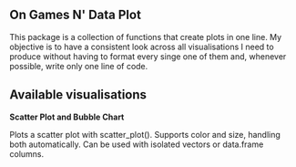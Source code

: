 ## On Games N' Data Plot

This package is a collection of functions that create plots in one line. My objective is to have a consistent look across all visualisations I need to produce without having to format every singe one of them and, whenever possible, write only one line of code.

## Available visualisations

__Scatter Plot and Bubble Chart__

Plots a scatter plot with scatter_plot(). Supports color and size, handling both automatically. Can be used with isolated vectors or data.frame columns.
